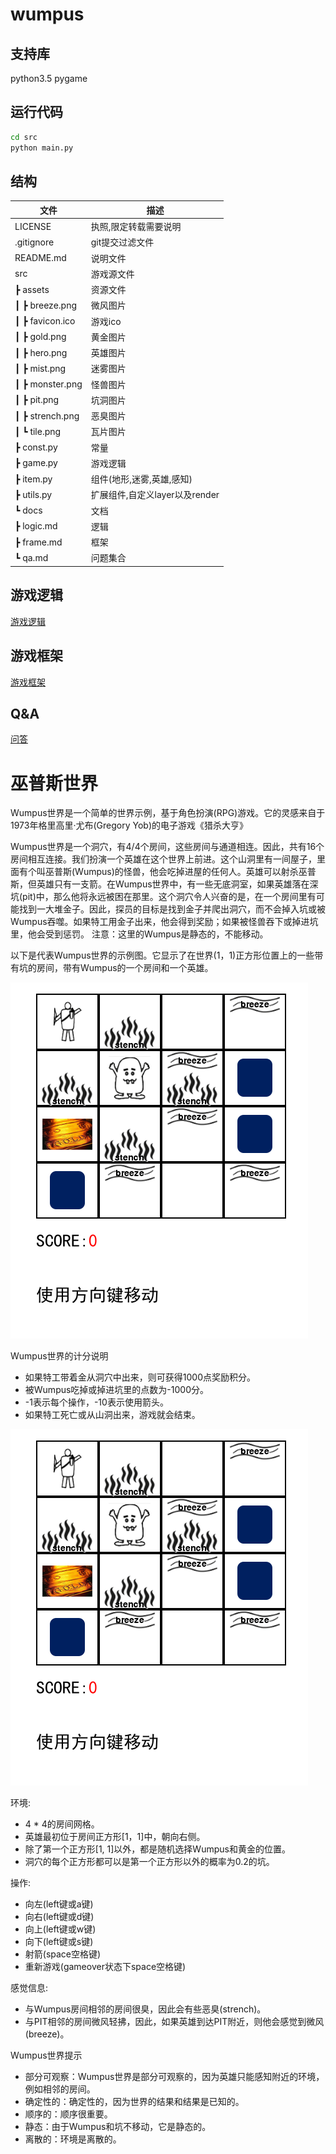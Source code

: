 # wumpus

## 支持库
python3.5 pygame

## 运行代码


```bash
cd src
python main.py
```

## 结构

文件 | 描述 
---------| ---------
LICENSE | 执照,限定转载需要说明
.gitignore | git提交过滤文件
README.md | 说明文件
src | 游戏源文件
┣ assets | 资源文件
┃ ┣ breeze.png | 微风图片
┃ ┣ favicon.ico | 游戏ico
┃ ┣ gold.png | 黄金图片
┃ ┣ hero.png | 英雄图片
┃ ┣ mist.png | 迷雾图片
┃ ┣ monster.png | 怪兽图片
┃ ┣ pit.png | 坑洞图片
┃ ┣ strench.png | 恶臭图片
┃ ┗ tile.png | 瓦片图片
┣ const.py | 常量
┣ game.py | 游戏逻辑
┣ item.py | 组件(地形,迷雾,英雄,感知)
┣ utils.py | 扩展组件,自定义layer以及render
┗ docs| 文档
  ┣ logic.md | 逻辑
  ┣ frame.md | 框架
  ┗ qa.md | 问题集合


## 游戏逻辑


[游戏逻辑](./docs/logic.md)


## 游戏框架


[游戏框架](./docs/frame.md)


## Q&A


[问答](./docs/qa.md)



# 巫普斯世界


Wumpus世界是一个简单的世界示例，基于角色扮演(RPG)游戏。它的灵感来自于1973年格里高里·尤布(Gregory Yob)的电子游戏《猎杀大亨》


Wumpus世界是一个洞穴，有4/4个房间，这些房间与通道相连。因此，共有16个房间相互连接。我们扮演一个英雄在这个世界上前进。这个山洞里有一间屋子，里面有个叫巫普斯(Wumpus)的怪兽，他会吃掉进屋的任何人。英雄可以射杀巫普斯，但英雄只有一支箭。在Wumpus世界中，有一些无底洞室，如果英雄落在深坑(pit)中，那么他将永远被困在那里。这个洞穴令人兴奋的是，在一个房间里有可能找到一大堆金子。因此，探员的目标是找到金子并爬出洞穴，而不会掉入坑或被Wumpus吞噬。如果特工用金子出来，他会得到奖励；如果被怪兽吞下或掉进坑里，他会受到惩罚。
注意：这里的Wumpus是静态的，不能移动。

以下是代表Wumpus世界的示例图。它显示了在世界(1，1)正方形位置上的一些带有坑的房间，带有Wumpus的一个房间和一个英雄。


![surface](docs/assets/surface.png)



Wumpus世界的计分说明


* 如果特工带着金从洞穴中出来，则可获得1000点奖励积分。
* 被Wumpus吃掉或掉进坑里的点数为-1000分。
* -1表示每个操作，-10表示使用箭头。
* 如果特工死亡或从山洞出来，游戏就会结束。


![surface](docs/assets/surface.png)


环境:

* 4 * 4的房间网格。
* 英雄最初位于房间正方形[1，1]中，朝向右侧。
* 除了第一个正方形[1, 1]以外，都是随机选择Wumpus和黄金的位置。
* 洞穴的每个正方形都可以是第一个正方形以外的概率为0.2的坑。


操作:

* 向左(left键或a键)
* 向右(left键或d键)
* 向上(left键或w键)
* 向下(left键或s键)
* 射箭(space空格键)
* 重新游戏(gameover状态下space空格键)



感觉信息:

* 与Wumpus房间相邻的房间很臭，因此会有些恶臭(strench)。
* 与PIT相邻的房间微风轻拂，因此，如果英雄到达PIT附近，则他会感觉到微风(breeze)。


Wumpus世界提示

- 部分可观察：Wumpus世界是部分可观察的，因为英雄只能感知附近的环境，例如相邻的房间。
- 确定性的：确定性的，因为世界的结果和结果是已知的。
- 顺序的：顺序很重要。
- 静态：由于Wumpus和坑不移动，它是静态的。
- 离散的：环境是离散的。




